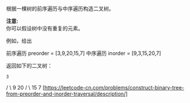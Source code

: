 根据一棵树的前序遍历与中序遍历构造二叉树。

**注意:**  
你可以假设树中没有重复的元素。

例如，给出

前序遍历 preorder = \[3,9,20,15,7\]
中序遍历 inorder = \[9,3,15,20,7\]

返回如下的二叉树：

    3
   / \\
  9  20
    /  \\
   15   7 
[https://leetcode-cn.com/problems/construct-binary-tree-from-preorder-and-inorder-traversal/description/]
